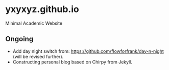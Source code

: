 # yxyxyz.github.io
Minimal Academic Website
## Ongoing
* Add day night switch from: https://github.com/flowforfrank/day-n-night (will be revised further).
* Constructing personal blog based on Chirpy from Jekyll.
